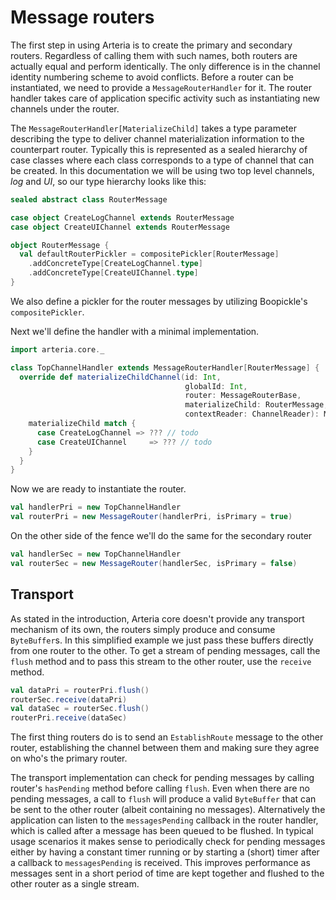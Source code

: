 # Message routers

The first step in using Arteria is to create the primary and secondary routers. Regardless of calling them with such names, both routers are
actually equal and perform identically. The only difference is in the channel identity numbering scheme to avoid conflicts. Before a router
can be instantiated, we need to provide a `MessageRouterHandler` for it. The router handler takes care of application specific activity such
as instantiating new channels under the router.
 
The `MessageRouterHandler[MaterializeChild]` takes a type parameter describing the type to deliver channel materialization information to
the counterpart router. Typically this is represented as a sealed hierarchy of case classes where each class corresponds to a type of
channel that can be created. In this documentation we will be using two top level channels, _log_ and _UI_, so our type hierarchy looks
like this:

```scala
sealed abstract class RouterMessage

case object CreateLogChannel extends RouterMessage
case object CreateUIChannel extends RouterMessage

object RouterMessage {
  val defaultRouterPickler = compositePickler[RouterMessage]
    .addConcreteType[CreateLogChannel.type]
    .addConcreteType[CreateUIChannel.type]
}
```
We also define a pickler for the router messages by utilizing Boopickle's `compositePickler`.

Next we'll define the handler with a minimal implementation.

```scala
import arteria.core._

class TopChannelHandler extends MessageRouterHandler[RouterMessage] {
  override def materializeChildChannel(id: Int,
                                       globalId: Int,
                                       router: MessageRouterBase,
                                       materializeChild: RouterMessage,
                                       contextReader: ChannelReader): MessageChannelBase = {
    materializeChild match {
      case CreateLogChannel => ??? // todo
      case CreateUIChannel     => ??? // todo
    }
  }
}
```

Now we are ready to instantiate the router.

```scala
val handlerPri = new TopChannelHandler
val routerPri = new MessageRouter(handlerPri, isPrimary = true) 
```

On the other side of the fence we'll do the same for the secondary router

```scala
val handlerSec = new TopChannelHandler
val routerSec = new MessageRouter(handlerSec, isPrimary = false) 
```

## Transport

As stated in the introduction, Arteria core doesn't provide any transport mechanism of its own, the routers simply produce and consume
`ByteBuffer`s. In this simplified example we just pass these buffers directly from one router to the other. To get a stream of pending
messages, call the `flush` method and to pass this stream to the other router, use the `receive` method.

```scala
val dataPri = routerPri.flush()
routerSec.receive(dataPri)
val dataSec = routerSec.flush()
routerPri.receive(dataSec)
```

The first thing routers do is to send an `EstablishRoute` message to the other router, establishing the channel between them and making sure
they agree on who's the primary router.

The transport implementation can check for pending messages by calling router's `hasPending` method before calling `flush`. Even when there
are no pending messages, a call to `flush` will produce a valid `ByteBuffer` that can be sent to the other router (albeit containing no
messages). Alternatively the application can listen to the `messagesPending` callback in the router handler, which is called after a message
has been queued to be flushed. In typical usage scenarios it makes sense to periodically check for pending messages either by having a
constant timer running or by starting a (short) timer after a callback to `messagesPending` is received. This improves performance as
messages sent in a short period of time are kept together and flushed to the other router as a single stream.

